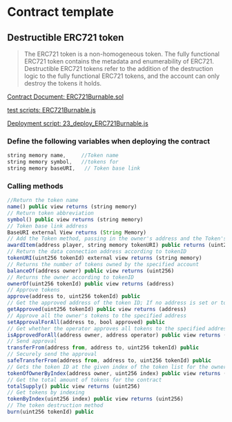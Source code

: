 # Contract template

## Destructible ERC721 token
> The ERC721 token is a non-homogeneous token. The fully functional ERC721 token contains the metadata and enumerability of ERC721.
> Destructible ERC721 tokens refer to the addition of the destruction logic to the fully functional ERC721 tokens, and the account can only destroy the tokens it holds.

[Contract Document: ERC721Burnable.sol](https://github.com/TxCodeGroup/ContractTemplate/blob/master/contracts/ERC721/ERC721Burnable.sol)

[test scripts: ERC721Burnable.js](https://github.com/TxCodeGroup/ContractTemplate/blob/master/test/ERC721/ERC721Burnable.js)

[Deployment script: 23_deploy_ERC721Burnable.js](https://github.com/TxCodeGroup/ContractTemplate/blob/master/migrations/23_deploy_ERC721Burnable.js)

### Define the following variables when deploying the contract
```javascript
string memory name,     //Token name
string memory symbol,   //tokens for
string memory baseURI,   // Token base link
```
###  Calling methods
```javascript
//Return the token name
name() public view returns (string memory)
// Return token abbreviation
symbol() public view returns (string memory)
// Token base link address
BaseURI external View returns (String Memory)
// Add the Token method, passing in the owner's address and the Token's data link address
awardItem(address player, string memory tokenURI) public returns (uint256)
// Return the data connection address according to tokenID
tokenURI(uint256 tokenId) external view returns (string memory)
// Returns the number of tokens owned by the specified account
balanceOf(address owner) public view returns (uint256)
// Returns the owner according to tokenID
ownerOf(uint256 tokenId) public view returns (address)
// Approve tokens
approve(address to, uint256 tokenId) public
// Get the approved address of the token ID; If no address is set or tokenID does not exist, zero is returned; .
getApproved(uint256 tokenId) public view returns (address)
// Approve all the owner's tokens to the specified address
setApprovalForAll(address to, bool approved) public
// Get whether the operator approves all tokens to the specified address
isApprovedForAll(address owner, address operator) public view returns (bool)
// Send approval
transferFrom(address from, address to, uint256 tokenId) public
// Securely send the approval
safeTransferFrom(address from, address to, uint256 tokenId) public
// Gets the token ID at the given index of the token list for the owner of the request
tokenOfOwnerByIndex(address owner, uint256 index) public view returns (uint256)
// Get the total amount of tokens for the contract
totalSupply() public view returns (uint256)
// Get tokens by indexing
tokenByIndex(uint256 index) public view returns (uint256)
// The token destruction method
burn(uint256 tokenId) public 
```
